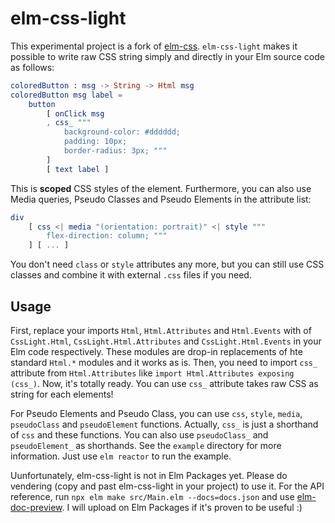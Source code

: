 # elm-css-light

This experimental project is a fork of [elm-css](https://github.com/rtfeldman/elm-css). `elm-css-light` makes it possible to write raw CSS string simply and directly in your Elm source code as follows:

```elm
coloredButton : msg -> String -> Html msg
coloredButton msg label =
    button
        [ onClick msg
        , css_ """
            background-color: #dddddd;
            padding: 10px;
            border-radius: 3px; """
        ]
        [ text label ]
```

This is **scoped** CSS styles of the element. Furthermore, you can also use Media queries, Pseudo Classes and Pseudo Elements in the attribute list:

```elm
div
    [ css <| media "(orientation: portrait)" <| style """
        flex-direction: column; """
    ] [ ... ]
```

You don't need `class` or `style` attributes any more, but you can still use CSS classes and combine it with external `.css` files if you need.

## Usage

First, replace your imports `Html`, `Html.Attributes` and `Html.Events` with of `CssLight.Html`, `CssLight.Html.Attributes` and `CssLight.Html.Events` in your Elm code respectively. These modules are drop-in replacements of hte standard `Html.*` modules and it works as is. Then, you need to import `css_` attribute from `Html.Attributes` like `import Html.Attributes exposing (css_)`. Now, it's totally ready. You can use `css_` attribute takes raw CSS as string for each elements!

For Pseudo Elements and Pseudo Class, you can use `css`, `style`, `media`, `pseudoClass` and `pseudoElement` functions. Actually, `css_` is just a shorthand of `css` and these functions. You can also use `pseudoClass_` and `pseudoElement_` as shorthands. See the `example` directory for more information. Just use `elm reactor` to run the example.

Uunfortunately, elm-css-light is not in Elm Packages yet. Please do vendering (copy and past elm-css-light in your project) to use it. For the API reference, run `npx elm make src/Main.elm --docs=docs.json` and use [elm-doc-preview](https://github.com/dmy/elm-doc-preview). I will upload on Elm Packages if it's proven to be useful :)
